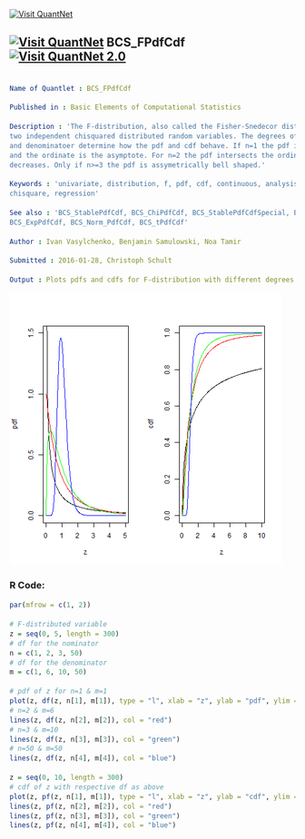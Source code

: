 
[<img src="https://github.com/QuantLet/Styleguide-and-FAQ/blob/master/pictures/banner.png" width="888" alt="Visit QuantNet">](http://quantlet.de/)

## [<img src="https://github.com/QuantLet/Styleguide-and-FAQ/blob/master/pictures/qloqo.png" alt="Visit QuantNet">](http://quantlet.de/) **BCS_FPdfCdf** [<img src="https://github.com/QuantLet/Styleguide-and-FAQ/blob/master/pictures/QN2.png" width="60" alt="Visit QuantNet 2.0">](http://quantlet.de/)

```yaml

Name of Quantlet : BCS_FPdfCdf

Published in : Basic Elements of Computational Statistics

Description : 'The F-distribution, also called the Fisher-Snedecor distribution, is the ratio of
two independent chisquared distributed random variables. The degrees of freedom of the numerator
and denominatoer determine how the pdf and cdf behave. If n=1 the pdf is monotonically decreasing
and the ordinate is the asymptote. For n=2 the pdf intersects the ordinate at 1 and monotically
decreases. Only if n>=3 the pdf is assymetrically bell shaped.'

Keywords : 'univariate, distribution, f, pdf, cdf, continuous, analysis, variance, scale,
chisquare, regression'

See also : 'BCS_StablePdfCdf, BCS_ChiPdfCdf, BCS_StablePdfCdfSpecial, BCS_CauchyPdfCdf,
BCS_ExpPdfCdf, BCS_Norm_PdfCdf, BCS_tPdfCdf'

Author : Ivan Vasylchenko, Benjamin Samulowski, Noa Tamir

Submitted : 2016-01-28, Christoph Schult

Output : Plots pdfs and cdfs for F-distribution with different degrees of freedom.

```

![Picture1](BCS_FPdfCdf.png)


### R Code:
```r
par(mfrow = c(1, 2))

# F-distributed variable
z = seq(0, 5, length = 300)
# df for the nominator
n = c(1, 2, 3, 50)
# df for the denominator
m = c(1, 6, 10, 50)

# pdf of z for n=1 & m=1
plot(z, df(z, n[1], m[1]), type = "l", xlab = "z", ylab = "pdf", ylim = c(0, 1.5))
# n=2 & m=6
lines(z, df(z, n[2], m[2]), col = "red")
# n=3 & m=10
lines(z, df(z, n[3], m[3]), col = "green")
# n=50 & m=50
lines(z, df(z, n[4], m[4]), col = "blue")

z = seq(0, 10, length = 300)
# cdf of z with respective df as above
plot(z, pf(z, n[1], m[1]), type = "l", xlab = "z", ylab = "cdf", ylim = c(0, 1))
lines(z, pf(z, n[2], m[2]), col = "red")
lines(z, pf(z, n[3], m[3]), col = "green")
lines(z, pf(z, n[4], m[4]), col = "blue")
```
